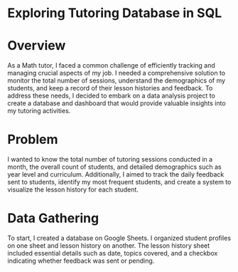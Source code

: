 # Exploring Tutoring Database in SQL
  # Overview
 As a Math tutor, I faced a common challenge of efficiently tracking and managing crucial aspects of my job. I needed a comprehensive solution to monitor the total number of sessions, understand the demographics of my students, and keep a record of their lesson histories and feedback. To address these needs, I decided to embark on a data analysis project to create a database and dashboard that would provide valuable insights into my tutoring activities.

 # Problem
 I wanted to know the total number of tutoring sessions conducted in a month, the overall count of students, and detailed demographics such as year level and curriculum. Additionally, I aimed to track the daily feedback sent to students, identify my most frequent students, and create a system to visualize the lesson history for each student.

 # Data Gathering

 To start, I created a database on Google Sheets. I organized student profiles on one sheet and lesson history on another. The lesson history sheet included essential details such as date, topics covered, and a checkbox indicating whether feedback was sent or pending.
 
